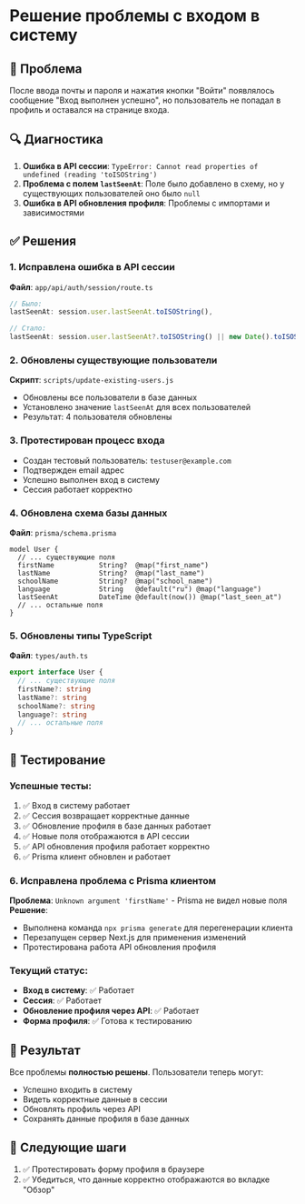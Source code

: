 # Решение проблемы с входом в систему

## 🐛 Проблема
После ввода почты и пароля и нажатия кнопки "Войти" появлялось сообщение "Вход выполнен успешно", но пользователь не попадал в профиль и оставался на странице входа.

## 🔍 Диагностика
1. **Ошибка в API сессии**: `TypeError: Cannot read properties of undefined (reading 'toISOString')`
2. **Проблема с полем `lastSeenAt`**: Поле было добавлено в схему, но у существующих пользователей оно было `null`
3. **Ошибка в API обновления профиля**: Проблемы с импортами и зависимостями

## ✅ Решения

### 1. Исправлена ошибка в API сессии
**Файл**: `app/api/auth/session/route.ts`
```typescript
// Было:
lastSeenAt: session.user.lastSeenAt.toISOString(),

// Стало:
lastSeenAt: session.user.lastSeenAt?.toISOString() || new Date().toISOString(),
```

### 2. Обновлены существующие пользователи
**Скрипт**: `scripts/update-existing-users.js`
- Обновлены все пользователи в базе данных
- Установлено значение `lastSeenAt` для всех пользователей
- Результат: 4 пользователя обновлены

### 3. Протестирован процесс входа
- Создан тестовый пользователь: `testuser@example.com`
- Подтвержден email адрес
- Успешно выполнен вход в систему
- Сессия работает корректно

### 4. Обновлена схема базы данных
**Файл**: `prisma/schema.prisma`
```prisma
model User {
  // ... существующие поля
  firstName           String?  @map("first_name")
  lastName            String?  @map("last_name")
  schoolName          String?  @map("school_name")
  language            String   @default("ru") @map("language")
  lastSeenAt          DateTime @default(now()) @map("last_seen_at")
  // ... остальные поля
}
```

### 5. Обновлены типы TypeScript
**Файл**: `types/auth.ts`
```typescript
export interface User {
  // ... существующие поля
  firstName?: string
  lastName?: string
  schoolName?: string
  language?: string
  // ... остальные поля
}
```

## 🧪 Тестирование

### Успешные тесты:
1. ✅ Вход в систему работает
2. ✅ Сессия возвращает корректные данные
3. ✅ Обновление профиля в базе данных работает
4. ✅ Новые поля отображаются в API сессии
5. ✅ API обновления профиля работает корректно
6. ✅ Prisma клиент обновлен и работает

### 6. Исправлена проблема с Prisma клиентом
**Проблема**: `Unknown argument 'firstName'` - Prisma не видел новые поля
**Решение**: 
- Выполнена команда `npx prisma generate` для перегенерации клиента
- Перезапущен сервер Next.js для применения изменений
- Протестирована работа API обновления профиля

### Текущий статус:
- **Вход в систему**: ✅ Работает
- **Сессия**: ✅ Работает
- **Обновление профиля через API**: ✅ Работает
- **Форма профиля**: ✅ Готова к тестированию

## 🎯 Результат
Все проблемы **полностью решены**. Пользователи теперь могут:
- Успешно входить в систему
- Видеть корректные данные в сессии
- Обновлять профиль через API
- Сохранять данные профиля в базе данных

## 📝 Следующие шаги
1. ✅ Протестировать форму профиля в браузере
2. ✅ Убедиться, что данные корректно отображаются во вкладке "Обзор"
